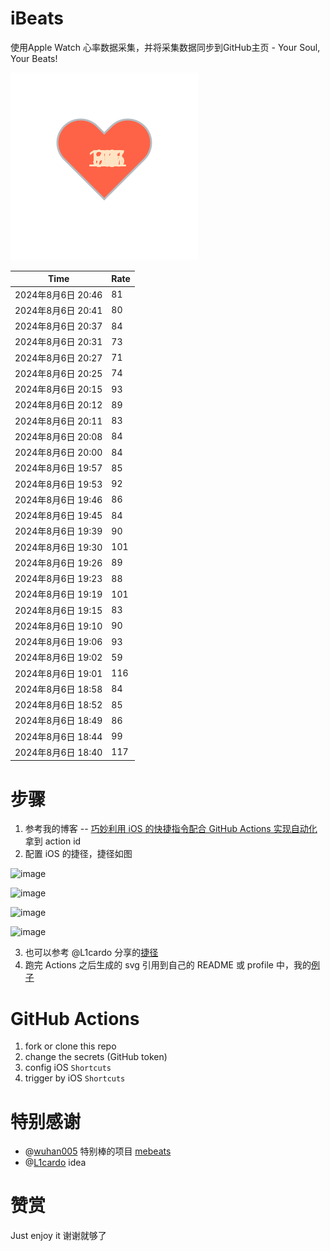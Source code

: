 # iBeats
使用Apple Watch 心率数据采集，并将采集数据同步到GitHub主页 - Your Soul, Your Beats!

![](./files/heart.svg)

<!--START_SECTION:my_heart_rate-->
| Time | Rate | 
 | ---- | ---- | 
| 2024年8月6日 20:46 | 81 |
| 2024年8月6日 20:41 | 80 |
| 2024年8月6日 20:37 | 84 |
| 2024年8月6日 20:31 | 73 |
| 2024年8月6日 20:27 | 71 |
| 2024年8月6日 20:25 | 74 |
| 2024年8月6日 20:15 | 93 |
| 2024年8月6日 20:12 | 89 |
| 2024年8月6日 20:11 | 83 |
| 2024年8月6日 20:08 | 84 |
| 2024年8月6日 20:00 | 84 |
| 2024年8月6日 19:57 | 85 |
| 2024年8月6日 19:53 | 92 |
| 2024年8月6日 19:46 | 86 |
| 2024年8月6日 19:45 | 84 |
| 2024年8月6日 19:39 | 90 |
| 2024年8月6日 19:30 | 101 |
| 2024年8月6日 19:26 | 89 |
| 2024年8月6日 19:23 | 88 |
| 2024年8月6日 19:19 | 101 |
| 2024年8月6日 19:15 | 83 |
| 2024年8月6日 19:10 | 90 |
| 2024年8月6日 19:06 | 93 |
| 2024年8月6日 19:02 | 59 |
| 2024年8月6日 19:01 | 116 |
| 2024年8月6日 18:58 | 84 |
| 2024年8月6日 18:52 | 85 |
| 2024年8月6日 18:49 | 86 |
| 2024年8月6日 18:44 | 99 |
| 2024年8月6日 18:40 | 117 |

<!--END_SECTION:my_heart_rate-->

# 步骤
1. 参考我的博客 -- [巧妙利用 iOS 的快捷指令配合 GitHub Actions 实现自动化](https://github.com/yihong0618/gitblog/issues/198) 拿到 action id
2. 配置 iOS 的捷径，捷径如图

![image](https://user-images.githubusercontent.com/15976103/122154218-0db0b480-ce97-11eb-93bb-5aec07c558dc.png)

![image](https://user-images.githubusercontent.com/15976103/122154236-186b4980-ce97-11eb-8e4b-70551a0391ae.png)

![image](https://user-images.githubusercontent.com/15976103/122154268-2d47dd00-ce97-11eb-902e-3acf292265a9.png)

![image](https://user-images.githubusercontent.com/15976103/122174055-fa144680-ceb4-11eb-9be2-3eb83cd516f7.png)

3. 也可以参考 @L1cardo 分享的[捷径](https://www.icloud.com/shortcuts/6ab6047b459c41ad822ad6b94b1c03d4)
4. 跑完 Actions 之后生成的 svg 引用到自己的 README 或 profile 中，我的[例子](https://github.com/yihong0618) 

# GitHub Actions

1. fork or clone this repo
2. change the secrets (GitHub token)
3. config iOS `Shortcuts` 
4. trigger by iOS `Shortcuts`

# 特别感谢
- @[wuhan005](https://github.com/wuhan005) 特别棒的项目 [mebeats](https://github.com/wuhan005/mebeats)
- @[L1cardo](https://github.com/L1cardo) idea

# 赞赏
Just enjoy it
谢谢就够了
